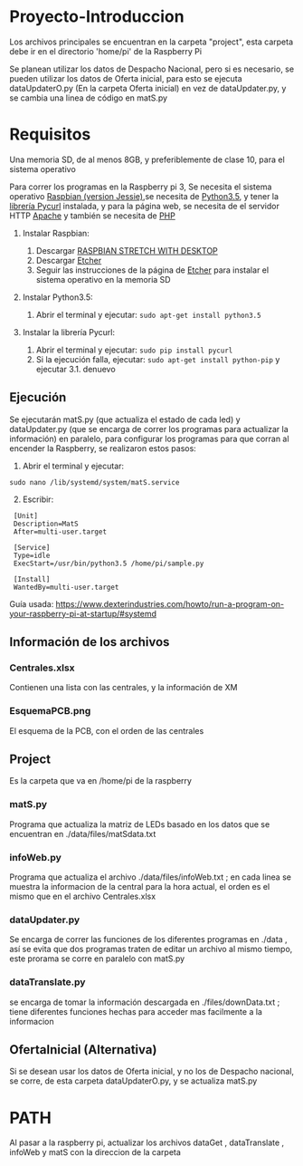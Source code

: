 # Proyecto-Introduccion

Los archivos principales se encuentran en la carpeta "project", esta carpeta debe ir en el directorio 'home/pi' de la Raspberry Pi

Se planean utilizar los datos de Despacho Nacional, pero si es necesario, se pueden utilizar los datos de Oferta inicial, para esto se ejecuta dataUpdaterO.py (En la carpeta Oferta inicial) en vez de dataUpdater.py, y se cambia una linea de código en matS.py

# Requisitos

Una memoria SD, de al menos 8GB, y preferiblemente de clase 10, para el sistema operativo

Para correr los programas en la Raspberry pi 3, Se necesita el sistema operativo [Raspbian (version Jessie)](https://www.raspberrypi.org/downloads/raspbian/),se necesita de [Python3.5](https://www.python.org/downloads/release/python-350/), y tener la [librería Pycurl](http://pycurl.io/) instalada, y para la página web, se necesita de el servidor HTTP [Apache](https://httpd.apache.org/download.cgi) y también se necesita de [PHP](http://php.net/downloads.php)

1. Instalar Raspbian:
	1. Descargar [RASPBIAN STRETCH WITH DESKTOP](https://www.raspberrypi.org/downloads/raspbian/)
	2. Descargar [Etcher](https://etcher.io/)
	3. Seguir las instrucciones de la página de [Etcher](https://etcher.io/) para instalar el sistema operativo en la memoria SD

2. Instalar Python3.5:
	1. Abrir el terminal y ejecutar:
	```sudo apt-get install python3.5```

3. Instalar la librería Pycurl:
	1. Abrir el terminal y ejecutar:
	```sudo pip install pycurl```
	2. Si la ejecución falla, ejecutar:
	```sudo apt-get install python-pip```
	y ejecutar 3.1. denuevo



## Ejecución

Se ejecutarán matS.py (que actualiza el estado de cada led) y dataUpdater.py (que se encarga de correr los programas para actualizar la información) en paralelo, para configurar los programas para que corran al encender la Raspberry, se realizaron estos pasos:

1. Abrir el terminal y ejecutar:

```
sudo nano /lib/systemd/system/matS.service
```

2. Escribir:

```
 [Unit]
 Description=MatS
 After=multi-user.target

 [Service]
 Type=idle
 ExecStart=/usr/bin/python3.5 /home/pi/sample.py

 [Install]
 WantedBy=multi-user.target
 ```



Guía usada: https://www.dexterindustries.com/howto/run-a-program-on-your-raspberry-pi-at-startup/#systemd

## Información de los archivos

### Centrales.xlsx

Contienen una lista con las centrales, y la información de XM

### EsquemaPCB.png

El esquema de la PCB, con el orden de las centrales

## Project

Es la carpeta que va en /home/pi de la raspberry

### matS.py

Programa que actualiza la matriz de LEDs basado en los datos que se encuentran en ./data/files/matSdata.txt

### infoWeb.py

Programa que actualiza el archivo ./data/files/infoWeb.txt ; en cada linea se muestra la informacion de la central para la hora actual, el orden es el mismo que en el archivo Centrales.xlsx

### dataUpdater.py

Se encarga de correr las funciones de los diferentes programas en ./data , así se evita que dos programas traten de editar un archivo al mismo tiempo, este prorama se corre en paralelo con matS.py

### dataTranslate.py

se encarga de tomar la información descargada en ./files/downData.txt ; tiene diferentes funciones hechas para acceder mas facilmente a la informacion

## OfertaInicial (Alternativa)

Si se desean usar los datos de Oferta inicial, y no los de Despacho nacional, se corre, de esta carpeta dataUpdaterO.py, y se actualiza matS.py

# PATH

Al pasar a la raspberry pi, actualizar los archivos dataGet , dataTranslate , infoWeb y matS con la direccion de la carpeta
